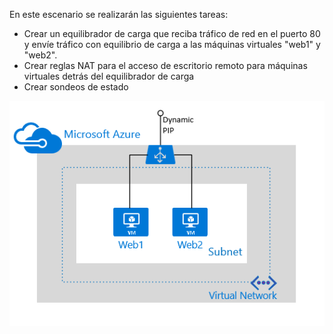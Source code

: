 En este escenario se realizarán las siguientes tareas:

- Crear un equilibrador de carga que reciba tráfico de red en el puerto 80 y envíe tráfico con equilibrio de carga a las máquinas virtuales "web1" y "web2".
- Crear reglas NAT para el acceso de escritorio remoto para máquinas virtuales detrás del equilibrador de carga
- Crear sondeos de estado

![Escenario del equilibrador de carga](./media/load-balancer-get-started-internet-scenario-include/scenario-classic.png)

<!---HONumber=Nov15_HO3-->